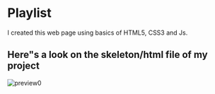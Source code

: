 # Playlist
I created this web page using basics of HTML5, CSS3 and Js.

## Here"s a look on the skeleton/html file of my project

![preview0](https://user-images.githubusercontent.com/96630482/151361709-c85b6180-7b0a-4cbc-8e4a-973a96f3b939.jpg)
